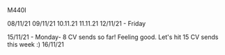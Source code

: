 M440I 

08/11/21
09/11/21
10.11.21
11.11.21
12/11/21 - Friday 

15/11/21 - Monday- 8 CV sends so far! Feeling good. Let's hit 15 CV sends this week :)
16/11/21
